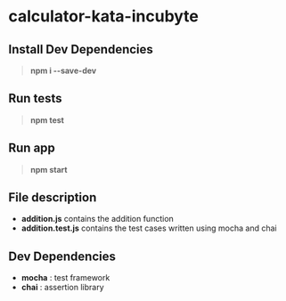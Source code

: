 
# calculator-kata-incubyte
## Install Dev Dependencies
> **npm i --save-dev**

## Run tests
> **npm test** 

## Run app
> **npm start**

## File description

+ **addition.js** contains the addition function
+ **addition.test.js** contains the test cases written using mocha and chai

## Dev Dependencies

+ **mocha** : test framework
+ **chai** : assertion library
